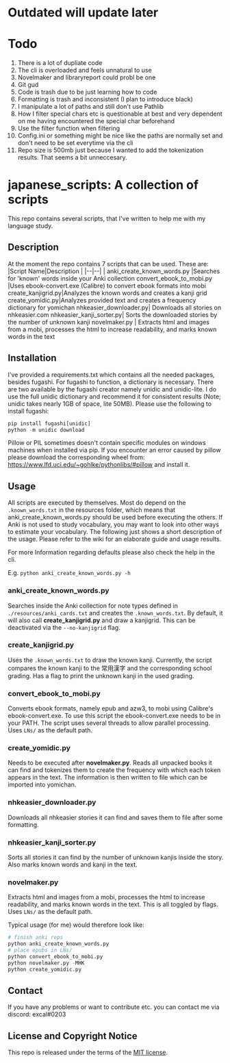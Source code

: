 # Outdated will update later


# Todo

1. There is a lot of dupliate code
2. The cli is overloaded and feels unnatural to use
3. Novelmaker and libraryreport could probl be one
4. Git gud
5. Code is trash due to be just learning how to code
6. Formatting is trash and inconsistent (I plan to introduce black)
7. I manipulate a lot of paths and still don't use Pathlib
8. How I filter special chars etc is questionable at best and very dependent on me having encountered the special char beforehand
9. Use the filter function when filtering
10. Config.ini or something might be nice like the paths are normally set and don't need to be set everytime via the cli
11. Repo size is 500mb just because I wanted to add the tokenization results. That seems a bit unneccesary.


# japanese_scripts: A collection of scripts

This repo contains several scripts, that I've written to help me with my language study.

## Description

At the moment the repo contains 7 scripts that can be used. These are:
|Script Name|Description  |
|--|--|
| anki_create_known_words.py |Searches for 'known' words inside your Anki collection
convert_ebook_to_mobi.py  |Uses ebook-convert.exe (Calibre) to convert ebook formats into mobi
create_kanjigrid.py|Analyzes the known words and creates a kanji grid
create_yomidic.py|Analyzes provided text and creates a frequency dictionary for yomichan
nhkeasier_downloader.py| Downloads all stories on nhkeasier.com
nhkeasier_kanji_sorter.py| Sorts the downloaded stories by the number of unknown kanji
novelmaker.py | Extracts html and images from a mobi, processes the html to increase readability, and marks known words in the text

## Installation
I've provided a requirements.txt which contains all the needed packages, besides fugashi.
For fugashi to function, a dictionary is necessary. There are two available by the fugashi creator namely unidic and unidic-lite. I do use the full unidic dictionary and recommend it for consistent results (Note; unidic takes nearly 1GB of space, lite 50MB). Please use the following to install fugashi:
```python
pip install fugashi[unidic]
python -m unidic download
```
Pillow or PIL sometimes doesn't contain specific modules on windows machines when installed via pip. If you encounter an error caused by pillow please download the corresponding wheel from:
https://www.lfd.uci.edu/~gohlke/pythonlibs/#pillow
and install it.

## Usage

All scripts are executed by themselves. Most do depend on the `.known_words.txt` in the resources folder, which means that anki_create_known_words.py should be used before executing the others. If Anki is not used to study vocabulary, you may want to look into other ways to estimate your vocabulary. The following just shows a short description of the usage. Please refer to the wiki for an elaborate guide and usage results.

For more Information regarding defaults please also check the help in the cli.

E.g. `python anki_create_known_words.py -h`
### anki_create_known_words.py
Searches inside the Anki collection for note types defined in `./resources/anki_cards.txt` and creates the `.known_words.txt`. By default, it will also call  **create_kanjigrid.py** and draw a kanjigrid. This can be deactivated via the `--no-kanjigrid` flag.

### create_kanjigrid.py
Uses the `.known_words.txt` to draw the known kanji. Currently, the script compares the known kanji to the 常用漢字 and the corresponding school grading.
Has a flag to print the unknown kanji in the used grading.

### convert_ebook_to_mobi.py
Converts ebook formats, namely epub and azw3, to mobi using Calibre's ebook-convert.exe. To use this script the ebook-convert.exe needs to be in your PATH. The script uses several threads to allow parallel processing. Uses `LNs/` as the default path.

### create_yomidic.py
Needs to be executed after **novelmaker.py**. Reads all unpacked books it can find and tokenizes them to create the frequency with which each token appears in the text. The information is then written to file which can be imported into yomichan.

### nhkeasier_downloader.py
Downloads all nhkeasier stories it can find and saves them to file after some formatting. 

### nhkeasier_kanji_sorter.py
Sorts all stories it can find by the number of unknown kanjis inside the story. Also marks known words and kanji in the text. 

### novelmaker.py
Extracts html and images from a mobi, processes the html to increase readability, and marks known words in the text. This is all toggled by flags. Uses `LNs/` as the default path.

Typical usage (for me) would therefore look like:
```python
# finish anki reps
python anki_create_known_words.py
# place epubs in LNs/
python convert_ebook_to_mobi.py
python novelmaker.py -MHK
python create_yomidic.py
```


## Contact
If you have any problems or want to contribute etc. you can contact me via discord: excal#0203



## License and Copyright Notice

This repo is released under the terms of the [MIT license](./LICENSE).